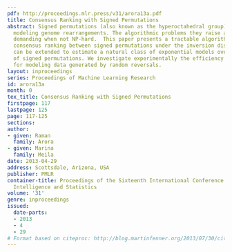 ```yaml
---
pdf: http://proceedings.mlr.press/v31/arora13a.pdf
title: Consensus Ranking with Signed Permutations
abstract: Signed permutations (also known as the hyperoctahedral group) are used in
  modeling genome rearrangements. The algorithmic problems they raise are computationally
  demanding when not NP-hard.  This paper presents a tractable algorithm for learning
  consensus ranking between signed permutations under the inversion distance.  This
  can be extended to estimate a natural class of exponential models over the group
  of signed permutations. We investigate experimentally the efficiency of our algorithm
  for modeling data generated by random reversals.
layout: inproceedings
series: Proceedings of Machine Learning Research
id: arora13a
month: 0
tex_title: Consensus Ranking with Signed Permutations
firstpage: 117
lastpage: 125
page: 117-125
sections: 
author:
- given: Raman
  family: Arora
- given: Marina
  family: Meila
date: 2013-04-29
address: Scottsdale, Arizona, USA
publisher: PMLR
container-title: Proceedings of the Sixteenth International Conference on Artificial
  Intelligence and Statistics
volume: '31'
genre: inproceedings
issued:
  date-parts:
  - 2013
  - 4
  - 29
# Format based on citeproc: http://blog.martinfenner.org/2013/07/30/citeproc-yaml-for-bibliographies/
---
```

